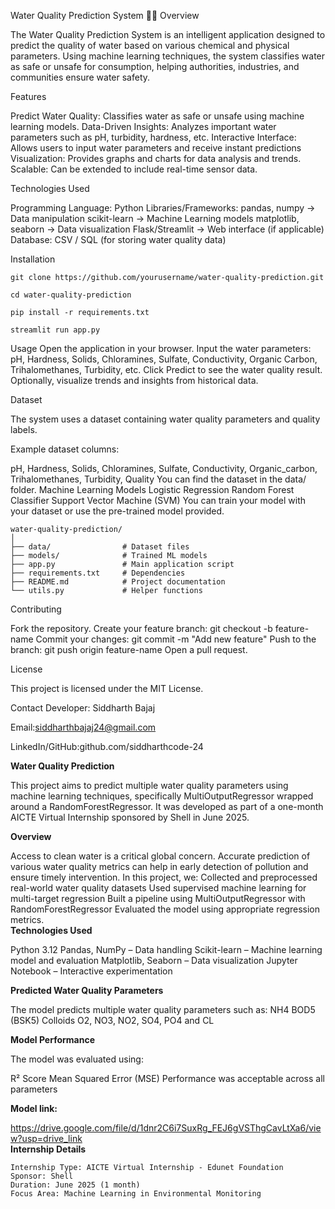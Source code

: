 Water Quality Prediction System 🌊💧
Overview

The Water Quality Prediction System is an intelligent application designed to predict the quality of water based on various chemical and physical parameters. Using machine learning techniques, the system classifies water as safe or unsafe for consumption, helping authorities, industries, and communities ensure water safety.

Features

Predict Water Quality: Classifies water as safe or unsafe using machine learning models.
Data-Driven Insights: Analyzes important water parameters such as pH, turbidity, hardness, etc.
Interactive Interface: Allows users to input water parameters and receive instant predictions
Visualization: Provides graphs and charts for data analysis and trends.
Scalable: Can be extended to include real-time sensor data.

Technologies Used

Programming Language: Python
Libraries/Frameworks:
pandas, numpy → Data manipulation
scikit-learn → Machine Learning models
matplotlib, seaborn → Data visualization
Flask/Streamlit → Web interface (if applicable)
Database: CSV / SQL (for storing water quality data)

Installation

```Clone the repository:
git clone https://github.com/yourusername/water-quality-prediction.git
```

```Navigate to the project folder:
cd water-quality-prediction
```
```Install required dependencies:
pip install -r requirements.txt
```
```Run the application:
streamlit run app.py

```

Usage
Open the application in your browser.
Input the water parameters: pH, Hardness, Solids, Chloramines, Sulfate, Conductivity, Organic Carbon, Trihalomethanes, Turbidity, etc.
Click Predict to see the water quality result.
Optionally, visualize trends and insights from historical data.

Dataset

The system uses a dataset containing water quality parameters and quality labels.

Example dataset columns:

pH, Hardness, Solids, Chloramines, Sulfate, Conductivity, Organic_carbon, Trihalomethanes, Turbidity, Quality
You can find the dataset in the data/ folder.
Machine Learning Models
Logistic Regression
Random Forest Classifier
Support Vector Machine (SVM)
You can train your model with your dataset or use the pre-trained model provided.

```Folder Structure
water-quality-prediction/
│
├── data/                # Dataset files
├── models/              # Trained ML models
├── app.py               # Main application script
├── requirements.txt     # Dependencies
├── README.md            # Project documentation
└── utils.py             # Helper functions
```
Contributing

Fork the repository.
Create your feature branch: git checkout -b feature-name
Commit your changes: git commit -m "Add new feature"
Push to the branch: git push origin feature-name
Open a pull request.

License

This project is licensed under the MIT License.

Contact
Developer: Siddharth Bajaj

Email:siddharthbajaj24@gmail.com

LinkedIn/GitHub:github.com/siddharthcode-24

**Water Quality Prediction**

This project aims to predict multiple water quality parameters using machine learning techniques, specifically MultiOutputRegressor wrapped around a RandomForestRegressor. It was developed as part of a one-month AICTE Virtual Internship sponsored by Shell in June 2025.
<br>

**Overview**

Access to clean water is a critical global concern. Accurate prediction of various water quality metrics can help in early detection of pollution and ensure timely intervention.
In this project, we:
Collected and preprocessed real-world water quality datasets
Used supervised machine learning for multi-target regression
Built a pipeline using MultiOutputRegressor with RandomForestRegressor
Evaluated the model using appropriate regression metrics.
<br>
**Technologies Used**

Python 3.12
Pandas, NumPy – Data handling
Scikit-learn – Machine learning model and evaluation
Matplotlib, Seaborn – Data visualization
Jupyter Notebook – Interactive experimentation
<br>

**Predicted Water Quality Parameters**

The model predicts multiple water quality parameters such as:
NH4
BOD5 (BSK5)
Colloids
O2, NO3, NO2, SO4, PO4 and
CL
<br>

**Model Performance**

The model was evaluated using:

R² Score
Mean Squared Error (MSE)
Performance was acceptable across all parameters
<br>

**Model link:**

 https://drive.google.com/file/d/1dnr2C6i7SuxRg_FEJ6gVSThgCavLtXa6/view?usp=drive_link
<br>
**Internship Details**
```
Internship Type: AICTE Virtual Internship - Edunet Foundation
Sponsor: Shell
Duration: June 2025 (1 month)
Focus Area: Machine Learning in Environmental Monitoring
